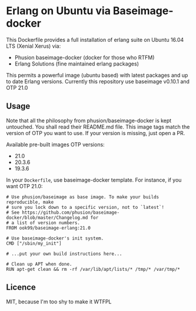 # Erlang on Ubuntu via Baseimage-docker

This Dockerfile provides a full installation of erlang suite on Ubuntu 16.04 LTS (Xenial Xerus) via:
  * Phusion baseimage-docker (docker for those who RTFM)
  * Erlang Solutions (fine maintained erlang packages)

This permits a powerful image (ubuntu based) with latest packages and up to date Erlang versions.
Currently this repository use baseimage v0.10.1 and OTP 21.0

## Usage

Note that all the philosophy from phusion/baseimage-docker is kept untouched. You shall read their README.md file.
This image tags match the version of OTP you want to use. If your version is missing, just open a PR.

Available pre-built images OTP versions:
  * 21.0
  * 20.3.6
  * 19.3.6

In your `Dockerfile`, use baseimage-docker template. For instance, if you want OTP 21.0:

```
# Use phusion/baseimage as base image. To make your builds reproducible, make
# sure you lock down to a specific version, not to `latest`!
# See https://github.com/phusion/baseimage-docker/blob/master/Changelog.md for
# a list of version numbers.
FROM ook99/baseimage-erlang:21.0

# Use baseimage-docker's init system.
CMD ["/sbin/my_init"]

# ...put your own build instructions here...

# Clean up APT when done.
RUN apt-get clean && rm -rf /var/lib/apt/lists/* /tmp/* /var/tmp/*
```

## Licence

MIT, because I'm too shy to make it WTFPL
